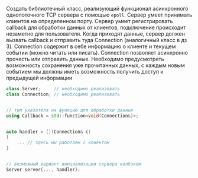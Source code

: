 Создать библиотечный класс, реализующий функционал асинхронного однопоточного TCP сервера с помощью ```epoll```.
Сервер умеет принимать клиентов на определенном порту.
Сервер умеет регистрировать callback для обработки данных от клиентов, подключение происходит незаметно для пользователя.
Когда приходят данные, сервер должен вызвать callback и отправить туда Connection (аналогичный класс в дз 3).
Connection содержит в себе информацию о клиенте и текущем событии (можно читать или писать).
Connection позволяет асинхронно прочесть или отправить данные.
Необходимо предусмотреть возможность сохранения уже прочитанных данных, с каждым новым событием мы должны иметь возможность получить доступ к предыдущей информации

```c++
class Server;     // необходимо реализовать
class Connection; // необходимо реализовать


// тип указателя на функцию для обработки данных
using Callback = std::function<void(Connection&)>;


auto handler = [](Connection& c)
{
    ... // здесь мы работаем с клиентом
}


// возможный вариант инициализации сервера колбэком
Server server{..., handler};
```
